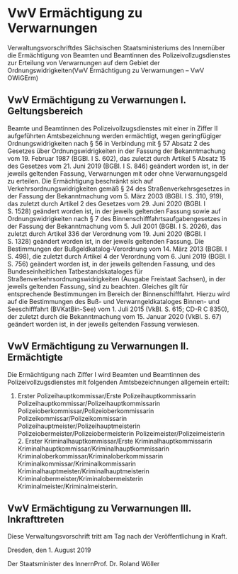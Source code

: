 # VwV Ermächtigung zu Verwarnungen 

Verwaltungsvorschriftdes Sächsischen Staatsministeriums des Innernüber die Ermächtigung von Beamten und Beamtinnen des Polizeivollzugsdienstes zur Erteilung von Verwarnungen auf dem Gebiet der Ordnungswidrigkeiten(VwV Ermächtigung zu Verwarnungen – VwV OWiGErm)

## VwV Ermächtigung zu Verwarnungen  I. Geltungsbereich

Beamte und Beamtinnen des Polizeivollzugsdienstes mit einer in Ziffer II aufgeführten Amtsbezeichnung werden ermächtigt, wegen geringfügiger Ordnungswidrigkeiten nach § 56 in Verbindung mit § 57 Absatz 2 des Gesetzes über Ordnungswidrigkeiten in der Fassung der Bekanntmachung vom 19. Februar 1987 (BGBl. I S. 602), das zuletzt durch Artikel 5 Absatz 15 des Gesetzes vom 21. Juni 2019 (BGBl. I S. 846) geändert worden ist, in der jeweils geltenden Fassung, Verwarnungen mit oder ohne Verwarnungsgeld zu erteilen.  Die Ermächtigung beschränkt sich auf Verkehrsordnungswidrigkeiten gemäß § 24 des Straßenverkehrsgesetzes in der Fassung der Bekanntmachung vom 5. März 2003 (BGBl. I S. 310, 919), das zuletzt durch Artikel 2 des Gesetzes vom 29. Juni 2020 (BGBl. I S. 1528) geändert worden ist, in der jeweils geltenden Fassung sowie auf Ordnungswidrigkeiten nach § 7 des Binnenschifffahrtsaufgabengesetzes in der Fassung der Bekanntmachung vom 5. Juli 2001 (BGBl. I S. 2026), das zuletzt durch Artikel 336 der Verordnung vom 19. Juni 2020 (BGBl. I S. 1328) geändert worden ist, in der jeweils geltenden Fassung.  Die Bestimmungen der Bußgeldkatalog-Verordnung vom 14. März 2013 (BGBl. I S. 498), die zuletzt durch Artikel 4 der Verordnung vom 6. Juni 2019 (BGBl. I S. 756) geändert worden ist, in der jeweils geltenden Fassung, und des Bundeseinheitlichen Tatbestandskataloges für Straßenverkehrsordnungswidrigkeiten (Ausgabe Freistaat Sachsen), in der jeweils geltenden Fassung, sind zu beachten.  Gleiches gilt für entsprechende Bestimmungen im Bereich der Binnenschifffahrt. Hierzu wird auf die Bestimmungen des Buß- und Verwarngeldkataloges Binnen- und Seeschifffahrt (BVKatBin-See) vom 1. Juli 2015 (VkBl. S. 615; CD-R C 8350), der zuletzt durch die Bekanntmachung vom 15. Januar 2020 (VkBl. S. 67) geändert worden ist, in der jeweils geltenden Fassung verwiesen.


## VwV Ermächtigung zu Verwarnungen  II. Ermächtigte

Die Ermächtigung nach Ziffer I wird Beamten und Beamtinnen des Polizeivollzugsdienstes mit folgenden Amtsbezeichnungen allgemein erteilt:

1. Erster Polizeihauptkommissar/Erste Polizeihaupt­kommissarin Polizeihauptkommissar/Polizeihauptkommissarin Polizeioberkommissar/Polizeioberkommissarin Polizeikommissar/Polizeikommissarin Polizeihauptmeister/Polizeihauptmeisterin Polizeiobermeister/Polizeiobermeisterin Polizeimeister/Polizeimeisterin 2. Erster Kriminalhauptkommissar/Erste Kriminalhauptkommissarin Kriminalhauptkommissar/Kriminalhauptkommissarin Kriminaloberkommissar/Kriminaloberkommissarin Kriminalkommissar/Kriminalkommissarin Kriminalhauptmeister/Kriminalhauptmeisterin Kriminalobermeister/Kriminalobermeisterin Kriminalmeister/Kriminalmeisterin. 
## VwV Ermächtigung zu Verwarnungen  III. Inkrafttreten

Diese Verwaltungsvorschrift tritt am Tag nach der Veröffentlichung in Kraft.

Dresden, den 1. August 2019

Der Staatsminister des InnernProf. Dr. Roland Wöller

